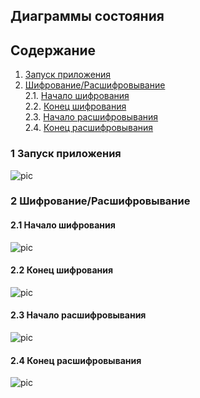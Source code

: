 ## Диаграммы состояния

## Содержание

1. [Запуск приложения](#1)
2. [Шифрование/Расшифровывание](#2)\
2.1. [Начало шифрования](#3)\
2.2. [Конец шифрования](#4)\
2.3. [Начало расшифровывания](#5)\
2.4. [Конец расшифровывания](#6)

### 1 Запуск приложения <a name="1"></a>

![pic](https://github.com/DivakRoman850504/TRiTPO/Documents/Diagrams/States/start.png)

### 2 Шифрование/Расшифровывание <a name="2"></a>

#### 2.1 Начало шифрования <a name="3"></a>

![pic](https://github.com/DivakRoman850504/TRiTPO/Documents/Diagrams/States/enc_beginning.png)

#### 2.2 Конец шифрования <a name="4"></a>

![pic](https://github.com/DivakRoman850504/TRiTPO/Documents/Diagrams/States/enc_ending.png)

#### 2.3 Начало расшифровывания <a name="5"></a>

![pic](https://github.com/DivakRoman850504/TRiTPO/Documents/Diagrams/States/dec_beginning.png)

#### 2.4 Конец расшифровывания <a name="6"></a>

![pic](https://github.com/DivakRoman850504/TRiTPO/Documents/Diagrams/States/dec_ending.png)



